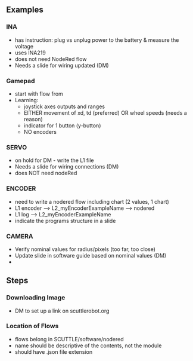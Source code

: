 ## Examples

### INA
* has instruction: plug vs unplug power to the battery & measure the voltage
* uses INA219
* does not need NodeRed flow
* Needs a slide for wiring updated (DM)

### Gamepad
* start with flow from 
* Learning:
  * joystick axes outputs and ranges
  * EITHER movement of xd, td (preferred) OR wheel speeds (needs a reason)
  * indicator for 1 button (y-button)
  * NO encoders

### SERVO
* on hold for DM - write the L1 file
* Needs a slide for wiring connections (DM)
* does NOT need nodeRed

### ENCODER
* need to write a nodered flow including chart (2 values, 1 chart)
* L1 encoder --> L2_myEncoderExampleName --> nodered
* L1 log --> L2_myEncoderExampleName
* indicate the programs structure in a slide

### CAMERA
* Verify nominal values for radius/pixels (too far, too close)
* Update slide in software guide based on nominal values (DM)
* 

## Steps

### Downloading Image
  * DM to set up a link on scuttlerobot.org

### Location of Flows
  * flows belong in SCUTTLE/software/nodered
  * name should be descriptive of the contents, not the module
  * should have .json file extension
